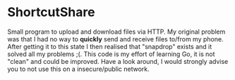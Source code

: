 # ShortcutShare

Small program to upload and download files via HTTP. My original problem was that I had no way to **quickly** send and receive files to/from my phone. After getting it to this state I then realised that "snapdrop" exists and it solved all my problems ;(. This code is my effort of learning Go, it is not "clean" and could be improved. Have a look around, I would strongly advise you to not use this on a insecure/public network.
